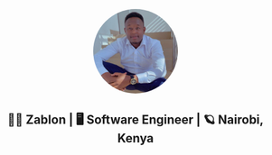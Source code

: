 <p align="center">
  <img width="150" height="150" style="border-radius:50%" src="https://github.com/Sawezablon/Sawezablon/blob/main/Images/WhatsApp%20Image%202023-04-22%20at%207.20.53%20AM.jpeg?raw=true">
</p>
<h2 align="center">🙆‍♂️ Zablon | 🖥 Software Engineer | 🪐 Nairobi, Kenya</h2>
<!--
**Sawezablon/Sawezablon** is a ✨ _special_ ✨ repository because its `README.md` (this file) appears on your GitHub profile.

Here are some ideas to get you started:

- 🔭 I’m currently working on ...
- 🌱 I’m currently learning ...
- 👯 I’m looking to collaborate on ...
- 🤔 I’m looking for help with ...
- 💬 Ask me about ...
- 📫 How to reach me: ...
- 😄 Pronouns: ...
- ⚡ Fun fact: ...
-->
